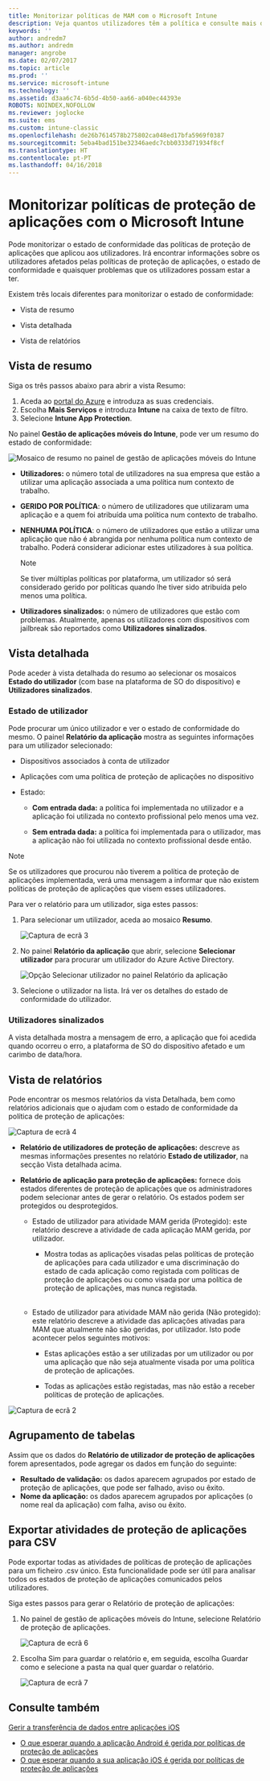```yaml
---
title: Monitorizar políticas de MAM com o Microsoft Intune
description: Veja quantos utilizadores têm a política e consulte mais detalhes.
keywords: ''
author: andredm7
ms.author: andredm
manager: angrobe
ms.date: 02/07/2017
ms.topic: article
ms.prod: ''
ms.service: microsoft-intune
ms.technology: ''
ms.assetid: d3aa6c74-6b5d-4b50-aa66-a040ec44393e
ROBOTS: NOINDEX,NOFOLLOW
ms.reviewer: joglocke
ms.suite: ems
ms.custom: intune-classic
ms.openlocfilehash: de26b7614578b275802ca048ed17bfa5969f0387
ms.sourcegitcommit: 5eba4bad151be32346aedc7cbb0333d71934f8cf
ms.translationtype: HT
ms.contentlocale: pt-PT
ms.lasthandoff: 04/16/2018
---
```

# <a name="monitor-app-protection-policies-with-microsoft-intune"></a>Monitorizar políticas de proteção de aplicações com o Microsoft Intune
Pode monitorizar o estado de conformidade das políticas de proteção de aplicações que aplicou aos utilizadores. Irá encontrar informações sobre os utilizadores afetados pelas políticas de proteção de aplicações, o estado de conformidade e quaisquer problemas que os utilizadores possam estar a ter.

Existem três locais diferentes para monitorizar o estado de conformidade:

-   Vista de resumo

-   Vista detalhada

-   Vista de relatórios

## <a name="summary-view"></a>Vista de resumo

Siga os três passos abaixo para abrir a vista Resumo:

1. Aceda ao [portal do Azure](https://portal.azure.com) e introduza as suas credenciais.
2. Escolha **Mais Serviços** e introduza **Intune** na caixa de texto de filtro.
3. Selecione **Intune App Protection**.

No painel **Gestão de aplicações móveis do Intune**, pode ver um resumo do estado de conformidade:

![Mosaico de resumo no painel de gestão de aplicações móveis do Intune](../media/mam-azure-portal-user-status-summary.png)

-   **Utilizadores:** o número total de utilizadores na sua empresa que estão a utilizar uma aplicação associada a uma política num contexto de trabalho.

-   **GERIDO POR POLÍTICA**: o número de utilizadores que utilizaram uma aplicação e a quem foi atribuída uma política num contexto de trabalho.

-   **NENHUMA POLÍTICA**: o número de utilizadores que estão a utilizar uma aplicação que não é abrangida por nenhuma política num contexto de trabalho. Poderá considerar adicionar estes utilizadores à sua política.
    > [!NOTE]
    > Se tiver múltiplas políticas por plataforma, um utilizador só será considerado gerido por políticas quando lhe tiver sido atribuída pelo menos uma política.

- **Utilizadores sinalizados:** o número de utilizadores que estão com problemas. Atualmente, apenas os utilizadores com dispositivos com jailbreak são reportados como **Utilizadores sinalizados**.


## <a name="detailed-view"></a>Vista detalhada
Pode aceder à vista detalhada do resumo ao selecionar os mosaicos **Estado do utilizador** (com base na plataforma de SO do dispositivo) e **Utilizadores sinalizados**.

### <a name="user-status"></a>Estado de utilizador
Pode procurar um único utilizador e ver o estado de conformidade do mesmo. O painel **Relatório da aplicação** mostra as seguintes informações para um utilizador selecionado:
- Dispositivos associados à conta de utilizador

- Aplicações com uma política de proteção de aplicações no dispositivo

- Estado:

  - **Com entrada dada:** a política foi implementada no utilizador e a aplicação foi utilizada no contexto profissional pelo menos uma vez.

  - **Sem entrada dada:** a política foi implementada para o utilizador, mas a aplicação não foi utilizada no contexto profissional desde então.

>[!NOTE]
> Se os utilizadores que procurou não tiverem a política de proteção de aplicações implementada, verá uma mensagem a informar que não existem políticas de proteção de aplicações que visem esses utilizadores.

Para ver o relatório para um utilizador, siga estes passos:

1.  Para selecionar um utilizador, aceda ao mosaico **Resumo**.

    ![Captura de ecrã 3](../media/MAM-reporting-6.png)

2. No painel **Relatório da aplicação** que abrir, selecione **Selecionar utilizador** para procurar um utilizador do Azure Active Directory.

    ![Opção Selecionar utilizador no painel Relatório da aplicação](../media/MAM-reporting-2.png)

3. Selecione o utilizador na lista. Irá ver os detalhes do estado de conformidade do utilizador.

### <a name="flagged-users"></a>Utilizadores sinalizados
A vista detalhada mostra a mensagem de erro, a aplicação que foi acedida quando ocorreu o erro, a plataforma de SO do dispositivo afetado e um carimbo de data/hora.

## <a name="reporting-view"></a>Vista de relatórios

Pode encontrar os mesmos relatórios da vista Detalhada, bem como relatórios adicionais que o ajudam com o estado de conformidade da política de proteção de aplicações:

![Captura de ecrã 4](../media/MAM-reporting-7.png)

-   **Relatório de utilizadores de proteção de aplicações:** descreve as mesmas informações presentes no relatório **Estado de utilizador**, na secção Vista detalhada acima.

-   **Relatório de aplicação para proteção de aplicações:** fornece dois estados diferentes de proteção de aplicações que os administradores podem selecionar antes de gerar o relatório. Os estados podem ser protegidos ou desprotegidos.

    -   Estado de utilizador para atividade MAM gerida (Protegido): este relatório descreve a atividade de cada aplicação MAM gerida, por utilizador.

        -   Mostra todas as aplicações visadas pelas políticas de proteção de aplicações para cada utilizador e uma discriminação do estado de cada aplicação como registada com políticas de proteção de aplicações ou como visada por uma política de proteção de aplicações, mas nunca registada.
<br></br>
    -   Estado de utilizador para atividade MAM não gerida (Não protegido): este relatório descreve a atividade das aplicações ativadas para MAM que atualmente não são geridas, por utilizador. Isto pode acontecer pelos seguintes motivos:

        -   Estas aplicações estão a ser utilizadas por um utilizador ou por uma aplicação que não seja atualmente visada por uma política de proteção de aplicações.

        -   Todas as aplicações estão registadas, mas não estão a receber políticas de proteção de aplicações.

![Captura de ecrã 2](../media/MAM-reporting-4.png)

## <a name="table-grouping"></a>Agrupamento de tabelas

Assim que os dados do **Relatório de utilizador de proteção de aplicações** forem apresentados, pode agregar os dados em função do seguinte:

- **Resultado de validação:** os dados aparecem agrupados por estado de proteção de aplicações, que pode ser falhado, aviso ou êxito.
- **Nome da aplicação:** os dados aparecem agrupados por aplicações (o nome real da aplicação) com falha, aviso ou êxito.

## <a name="export-app-protection-activities-to-csv"></a>Exportar atividades de proteção de aplicações para CSV

Pode exportar todas as atividades de políticas de proteção de aplicações para um ficheiro .csv único. Esta funcionalidade pode ser útil para analisar todos os estados de proteção de aplicações comunicados pelos utilizadores.

Siga estes passos para gerar o Relatório de proteção de aplicações:

1. No painel de gestão de aplicações móveis do Intune, selecione Relatório de proteção de aplicações.

    ![Captura de ecrã 6](../media/app-protection-report-csv-2.png)

2. Escolha Sim para guardar o relatório e, em seguida, escolha Guardar como e selecione a pasta na qual quer guardar o relatório.

    ![Captura de ecrã 7](../media/app-protection-report-csv-1.png)

## <a name="see-also"></a>Consulte também
[Gerir a transferência de dados entre aplicações iOS](manage-data-transfer-between-ios-apps-with-microsoft-intune.md)

* [O que esperar quando a aplicação Android é gerida por políticas de proteção de aplicações](/intune/end-user-mam-apps-android)
* [O que esperar quando a sua aplicação iOS é gerida por políticas de proteção de aplicações](/intune/end-user-mam-apps-ios)
